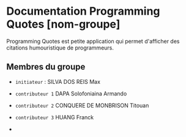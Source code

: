 # Documentation Programming Quotes [nom-groupe]

Programming Quotes est petite application qui permet d'afficher des citations humouristique de programmeurs.

## Membres du groupe

- `initiateur` : SILVA DOS REIS Max
- `contributeur 1` DAPA Solofoniaina Armando
- `contributeur 2` CONQUERE DE MONBRISON Titouan
- `contributeur 3` HUANG Franck

-
